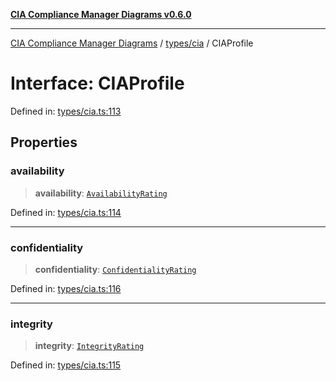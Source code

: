 [**CIA Compliance Manager Diagrams v0.6.0**](../../../README.md)

***

[CIA Compliance Manager Diagrams](../../../modules.md) / [types/cia](../README.md) / CIAProfile

# Interface: CIAProfile

Defined in: [types/cia.ts:113](https://github.com/step-security-bot/cia-compliance-manager/blob/8fd9c10973b52d0d78d7f90b0376987bfdcead6f/src/types/cia.ts#L113)

## Properties

### availability

> **availability**: [`AvailabilityRating`](../type-aliases/AvailabilityRating.md)

Defined in: [types/cia.ts:114](https://github.com/step-security-bot/cia-compliance-manager/blob/8fd9c10973b52d0d78d7f90b0376987bfdcead6f/src/types/cia.ts#L114)

***

### confidentiality

> **confidentiality**: [`ConfidentialityRating`](../type-aliases/ConfidentialityRating.md)

Defined in: [types/cia.ts:116](https://github.com/step-security-bot/cia-compliance-manager/blob/8fd9c10973b52d0d78d7f90b0376987bfdcead6f/src/types/cia.ts#L116)

***

### integrity

> **integrity**: [`IntegrityRating`](../type-aliases/IntegrityRating.md)

Defined in: [types/cia.ts:115](https://github.com/step-security-bot/cia-compliance-manager/blob/8fd9c10973b52d0d78d7f90b0376987bfdcead6f/src/types/cia.ts#L115)
